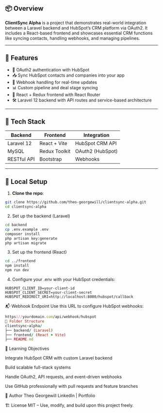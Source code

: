 ## 📦 Overview

**ClientSync Alpha** is a project that demonstrates real-world integration between a Laravel backend and HubSpot’s CRM platform via OAuth2. It includes a React-based frontend and showcases essential CRM functions like syncing contacts, handling webhooks, and managing pipelines.

---

## 🚀 Features

- 🔐 OAuth2 authentication with HubSpot
- 📥 Sync HubSpot contacts and companies into your app
- 🔄 Webhook handling for real-time updates
- 📊 Custom pipeline and deal stage syncing
- 🧠 React + Redux frontend with React Router
- 🛠 Laravel 12 backend with API routes and service-based architecture

---

## 🧠 Tech Stack

| Backend | Frontend | Integration |
|---------|----------|-------------|
| Laravel 12 | React + Vite | HubSpot CRM API |
| MySQL | Redux Toolkit | OAuth2 (HubSpot) |
| RESTful API | Bootstrap | Webhooks |

---

## 🧪 Local Setup

1. **Clone the repo**:

```bash
git clone https://github.com/theo-georgewill/clientsync-alpha.git
cd clientsync-alpha
```

2. Set up the backend (Laravel)

```bash
cd backend
cp .env.example .env
composer install
php artisan key:generate
php artisan migrate
```

3. Set up the frontend (React)
```bash
cd ../frontend
npm install
npm run dev
```
4. Configure your .env with your HubSpot credentials:
```dotenv
HUBSPOT_CLIENT_ID=your-client-id
HUBSPOT_CLIENT_SECRET=your-client-secret
HUBSPOT_REDIRECT_URI=http://localhost:8000/hubspot/callback
```
📬 Webhook Endpoint
Use this URL to configure HubSpot webhooks:
```ruby
https://yourdomain.com/api/webhook/hubspot
🧩 Folder Structure
clientsync-alpha/
├── backend/ (Laravel)
├── frontend/ (React + Vite)
├── README.md
```
📖 Learning Objectives

Integrate HubSpot CRM with custom Laravel backend

Build scalable full-stack systems

Handle OAuth2, API requests, and event-driven webhooks

Use GitHub professionally with pull requests and feature branches

👤 Author
Theo Georgewill
LinkedIn | Portfolio

🏗️ License
MIT – Use, modify, and build upon this project freely.